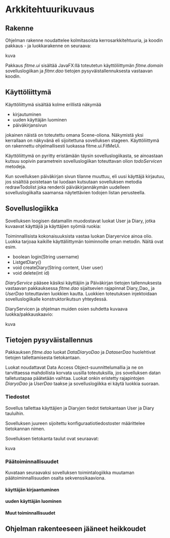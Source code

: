 # Arkkitehtuurikuvaus

## Rakenne

Ohjelman rakenne noudattelee kolmitasoista kerrosarkkitehtuuria, ja koodin pakkaus - ja luokkarakenne on seuraava:

kuva

Pakkaus _fitme.ui_ sisältää JavaFX:llä toteutetun käyttöliittymän _fitme.domain_ sovelluslogiikan ja _fitmr.dao_ tietojen pysyväistallennuksesta vastaavan koodin.

## Käyttöliittymä

Käyttöliittymä sisältää kolme erillistä näkymää
- kirjautuminen
- uuden käyttäjän luominen
- päiväkirjansivun

jokainen näistä on toteutettu omana Scene-oliona. Näkymistä yksi kerrallaan on näkyvänä eli sijoitettuna sovelluksen stageen. Käyttöliittymä on rakennettu ohjelmallisesti luokassa fitme.ui.FitMeUi.

Käyttöliittymä on pyritty eristämään täysin sovelluslogiikasta, se ainoastaan kutsuu sopivin parametrein sovelluslogiikan toteuttavan olion _todoServicen_ metodeja.

Kun sovelluksen päiväkirjan sivun tilanne muuttuu, eli uusi käyttäjä kirjautuu,  jos sisältöä poistetaan tai luodaan kutsutaan sovelluksen metodia redrawTodolist joka renderöi päiväkirjannäkymän uudelleen sovelluslogiikalta saamansa näytettävien todojen listan perusteella.

## Sovelluslogiikka

Sovelluksen loogisen datamallin muodostavat luokat User ja Diary, jotka kuvaavat käyttäjiä ja käyttäjien syömiä ruokia:

Toiminnallisista kokonaisuuksista vastaa luokan Diaryervice ainoa olio. Luokka tarjoaa kaikille käyttäliittymän toiminnoille oman metodin. Näitä ovat esim.
- boolean login(String username)
- List<Diary>getDiary() 
- void createDiary(String content, User user)
- void delete(int id)

_DiaryService_ pääsee käsiksi käyttäjiin ja Päiväkirjan tietojen tallennuksesta vastaavan pakkauksessa _fitme.dao_ sijaitsevien rajapinnat  Diary_Dao_ ja _UserDao_ toteuttavien luokkien kautta. Luokkien toteutuksen injektoidaan sovelluslogiikalle konstruktorikutsun yhteydessä.

DiaryServicen ja ohjelman muiden osien suhdetta kuvaava luokka/pakkauskaavio:

kuva

## Tietojen pysyväistallennus

Pakkauksen _fitme.dao_ luokat _DataDiaryoDao_ ja _DataserDao_ huolehtivat tietojen tallettamisesta tietokantaan.

Luokat noudattavat Data Access Object-suunnittelumallia ja ne on tarvittaessa mahdollista korvata uusilla toteutuksilla, jos sovelluksen datan talletustapaa päätetään vaihtaa. Luokat onkin eristetty rajapintojen _DiaryoDao_ ja _UserDao_ taakse ja sovelluslogiikka ei käytä luokkia suoraan.


### Tiedostot

Sovellus tallettaa käyttäjien ja Diaryjen tiedot tietokantaan User ja Diary tauluihin.

Sovelluksen juureen sijoitettu konfiguraatiotiedostoster määrittelee tietokannan nimen.

Sovelluksen tietokanta taulut ovat seuraavat:

kuva



### Päätoiminnallisuudet

Kuvataan seuraavaksi sovelluksen toimintalogiikka muutaman päätoiminnallisuuden osalta sekvenssikaaviona.

#### käyttäjän kirjaantuminen

#### uuden käyttäjän luominen


#### Muut toiminnallisuudet


## Ohjelman rakenteeseen jääneet heikkoudet


